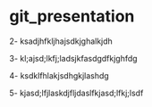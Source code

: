 # git_presentation


2- ksadjhfkljhajsdkjghalkjdh

3- kl;ajsd;lkfj;ladsjkfasdgdfkjghfdg


4-  ksdklfhlakjsdhgkjlashdg
 
 5- kjasd;lfjlaskdjfljdaslfkjasd;lfkj;lsdf